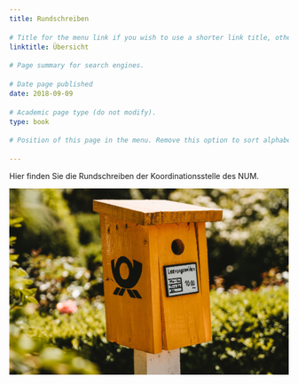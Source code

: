 ```yaml
---
title: Rundschreiben

# Title for the menu link if you wish to use a shorter link title, otherwise remove this option.
linktitle: Übersicht

# Page summary for search engines.

# Date page published
date: 2018-09-09

# Academic page type (do not modify).
type: book

# Position of this page in the menu. Remove this option to sort alphabetically.

---
```


Hier finden Sie die Rundschreiben der Koordinationsstelle des NUM.

![](featured.jpg)
